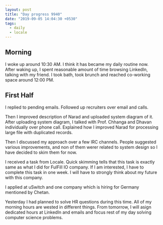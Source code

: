 ```yaml
---
layout: post
title: "Day progress 9940"
date: "2019-09-05 14:04:30 +0530"
tags:
  - daily
  - locale
---
```


## Morning

I woke up around 10:30 AM. I think it has became my daily routine now. After
waking up, I spent reasonable amount of time browsing LinkedIn, talking with my
friend. I took bath, took brunch and reached co-working space around 12:00 PM.

## First Half

I replied to pending emails. Followed up recruiters over email and calls.

Then I improved description of Narad and uploaded system diagram of it. After
uploading system diagram, I talked with Prof. Chhanga and Dhavan individually
over phone call. Explained how I improved Narad for processing large file with
duplicated records.

Then I discussed my approach over a few IRC channels. People suggested various
improvements, and non of them werer related to system design so I have decided
to skim them for now.

I received a task from Locale. Quick skimming tells that this task is exactly
same as what I did for FulFill IO company. If I am interested, I have to
complete this task in one week. I will have to strongly think about my future
with this company.

I applied at uSwitch and one company which is hiring for Germany mentioned by
Chetan.

Yesterday I had planned to solve HR questions during this time. All of my
morning hours are wested in different things. From tomorrow, I will asign
dedicated hours at LinkedIn and emails and focus rest of my day solving
computer science problems.
